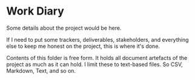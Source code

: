 # Work Diary

Some details about the project would be here.

If I need to put some trackers, deliverables, stakeholders, and everything else to keep me honest on the project, this is where it's done.

Contents of this folder is free form. It holds all document artefacts of the project as much as it can hold. I limit these to text-based files. So CSV, Markdown, Text, and so on.
